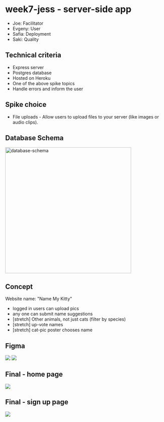 # week7-jess - server-side app

- Joe: Facilitator
- Evgeny: User
- Safia: Deployment
- Saki: Quality

## Technical criteria 
- Express server
- Postgres database
- Hosted on Heroku
- One of the above spike topics
- Handle errors and inform the user

## Spike choice

- File uploads - Allow users to upload files to your server (like images or audio clips).

## Database Schema

<img src="https://user-images.githubusercontent.com/59439482/117329163-45860e80-ae8c-11eb-9264-60d7bb90ac11.png" alt="database-schema" style="width:400px;"/>

## Concept

Website name: "Name My Kitty"
- logged in users can upload pics
- any one can submit name suggestions
- [stretch] Other animals, not just cats (filter by species)
- [stretch] up-vote names
- [stretch] cat-pic poster chooses name

## Figma

![](https://i.imgur.com/wj1mFeL.png)
![](https://i.imgur.com/h844XX6.png)

##  Final - home page
![](https://user-images.githubusercontent.com/69358550/117335312-ed9ed600-ae92-11eb-81c6-c084c9e65594.png)

##  Final - sign up page
![](https://user-images.githubusercontent.com/69358550/117335181-c516dc00-ae92-11eb-832d-180004b43473.png)





